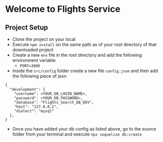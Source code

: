 # Welcome to Flights Service

## Project Setup
- Clone the project on your local
- Execute `npm install` on the same path as of your root directory of that downloaded project
- Create a new `env` file in the root directory and add the following environment variable
    - `PORT=3000`
- Inside the `src/config` folder create a new file `config.json` and then add the following piece of json

``````
{
  "development": {
    "username": <YOUR_DB_LOGIN_NAME>,
    "password": <YOUR_DB_PASSWORD>,
    "database": "Flights_Search_DB_DEV",
    "host": "127.0.0.1",
    "dialect": "mysql"
  },
}

``````

- Once you have added your db config as listed above, go to the source folder from your terminal and execute `npx sequelize db:create`